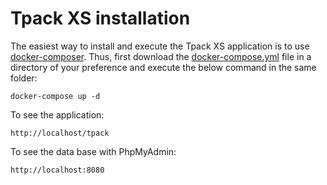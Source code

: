 # Tpack XS installation

The easiest way to install and execute the Tpack XS application is to use [docker-composer](https://docs.docker.com/compose/install/). Thus, first download the [docker-compose.yml](https://raw.githubusercontent.com/rodrigoprestesmachado/tpack/master/docker-compose.yml) file in a directory of your preference and execute the below command in the same folder:

    docker-compose up -d

To see the application:

    http://localhost/tpack

To see the data base with PhpMyAdmin:

    http://localhost:8080